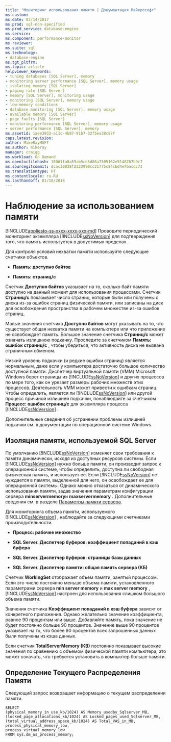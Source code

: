 ```yaml
---
title: "Мониторинг использования памяти | Документация Майкрософт"
ms.custom: 
ms.date: 03/14/2017
ms.prod: sql-non-specified
ms.prod_service: database-engine
ms.service: 
ms.component: performance-monitor
ms.reviewer: 
ms.suite: sql
ms.technology:
- database-engine
ms.tgt_pltfrm: 
ms.topic: article
helpviewer_keywords:
- tuning databases [SQL Server], memory
- monitoring server performance [SQL Server], memory usage
- isolating memory [SQL Server]
- paging rate [SQL Server]
- memory [SQL Server], monitoring usage
- monitoring [SQL Server], memory usage
- low-memory conditions
- database monitoring [SQL Server], memory usage
- available memory [SQL Server]
- page faults [SQL Server]
- monitoring performance [SQL Server], memory usage
- server performance [SQL Server], memory
ms.assetid: 1aee3933-a11c-4b87-91b7-32f5ea38c87f
caps.latest.revision: 
author: MikeRayMSFT
ms.author: mikeray
manager: craigg
ms.workload: On Demand
ms.openlocfilehash: 18061fa8a59ab5cd5d86a7505162e5148767b9c7
ms.sourcegitcommit: dcac30038f2223990cc21775c84cbd4e7bacdc73
ms.translationtype: HT
ms.contentlocale: ru-RU
ms.lasthandoff: 01/18/2018
---
```

# <a name="monitor-memory-usage"></a>Наблюдение за использованием памяти
[!INCLUDE[appliesto-ss-xxxx-xxxx-xxx-md](../../includes/appliesto-ss-xxxx-xxxx-xxx-md.md)] Проводите периодический мониторинг экземпляра [!INCLUDE[ssNoVersion](../../includes/ssnoversion-md.md)] для подтверждения того, что память используется в допустимых пределах.  
  
 Для контроля условий нехватки памяти используйте следующие счетчики объектов.  
  
-   **Память: доступно байтов**  
  
-   **Память: страниц/с**  
  
 Счетчик **Доступно байтов** указывает на то, сколько байт памяти доступно на данный момент для использования процессами. Счетчик **Страниц/с** показывает число страниц, которые были или получены с диска из-за ошибок страниц физической памяти, или записаны на диск для освобождения пространства в рабочем множестве из-за ошибок страниц.  
  
 Малые значения счетчика **Доступно байтов** могут указывать на то, что существует общая нехватка памяти на компьютере или что приложение не освобождает память. Большое значение счетчика **Страниц/с** может означать излишнюю подкачку. Проследите за счетчиком **Память: ошибок страниц/с** , чтобы убедиться, что активность диска не вызвана страничным обменом.  
  
 Низкий уровень подкачки (и редкие ошибки страниц) является нормальным, даже если у компьютера достаточно большое количество доступной памяти. Диспетчер виртуальной памяти (VMM) Microsoft Windows берет страницы из [!INCLUDE[ssNoVersion](../../includes/ssnoversion-md.md)] и других процессов по мере того, как он урезает размеры рабочих множеств этих процессов. Деятельность VMM может привести к ошибкам страниц. Чтобы определить, является ли [!INCLUDE[ssNoVersion](../../includes/ssnoversion-md.md)] или другой процесс причиной излишней подкачки, понаблюдайте за счетчиком **Процесс: ошибок страниц/с** для экземпляра процесса [!INCLUDE[ssNoVersion](../../includes/ssnoversion-md.md)] .  
  
 Дополнительные сведения об устранении проблемы излишней подкачки см. в документации по операционной системе Windows.  
  
## <a name="isolating-memory-used-by-sql-server"></a>Изоляция памяти, используемой SQL Server  
 По умолчанию [!INCLUDE[ssNoVersion](../../includes/ssnoversion-md.md)] изменяет свои требования к памяти динамически, исходя из доступных ресурсов системы. Если [!INCLUDE[ssNoVersion](../../includes/ssnoversion-md.md)] нужно больше памяти, он производит запрос к операционной системе, чтобы определить, доступна ли свободная физическая память, и использует ее. Если [!INCLUDE[ssNoVersion](../../includes/ssnoversion-md.md)] не нуждается в памяти, выделенной для него, он освобождает ее для операционной системы. Однако можно отказаться от динамического использования памяти, задав значения параметрам конфигурации сервера **minservermemory**и **maxservermemory** . Дополнительные сведения см. в разделе [Параметры памяти сервера](../../database-engine/configure-windows/server-memory-server-configuration-options.md).  
  
 Для мониторинга объема памяти, используемого [!INCLUDE[ssNoVersion](../../includes/ssnoversion-md.md)] , наблюдайте за следующими счетчиками производительности.  
  
-   **Процесс: рабочее множество**  
  
-   **SQL Server. Диспетчер буферов: коэффициент попаданий в кэш буфера**  
  
-   **SQL Server. Диспетчер буферов: страницы базы данных**  
  
-   **SQL Server. Диспетчер памяти: общая память сервера (КБ)**  
  
 Счетчик **WorkingSet** отображает объем памяти, занятый процессом. Если это число постоянно меньше объема памяти, установленного параметрами сервера **min server memory** и **max server memory** , [!INCLUDE[ssNoVersion](../../includes/ssnoversion-md.md)] настроен для использования слишком большого объема памяти.  
  
 Значения счетчика **Коэффициент попаданий в кэш буфера** зависят от конкретного приложения. Однако желательно значение коэффициента, равное 90 процентам или выше. Добавляйте память, пока значение не будет постоянно больше 90 процентов. Значение выше 90 процентов указывает на то, что более 90 процентов всех запрошенных данных были получены из кэша данных.  
  
 Если счетчик **TotalServerMemory (KB)** постоянно показывает высокие значения по сравнению с объемом физической памяти компьютера, это может означать, что требуется установить в компьютер больше памяти.  
  
## <a name="determining-current-memory-allocation"></a>Определение Текущего Распределения Памяти  
 Следующий запрос возвращает информацию о текущем распределении памяти.  
  
```  
SELECT  
(physical_memory_in_use_kb/1024) AS Memory_usedby_Sqlserver_MB,  
(locked_page_allocations_kb/1024) AS Locked_pages_used_Sqlserver_MB,  
(total_virtual_address_space_kb/1024) AS Total_VAS_in_MB,  
process_physical_memory_low,  
process_virtual_memory_low  
FROM sys.dm_os_process_memory;  
```  
  
  
